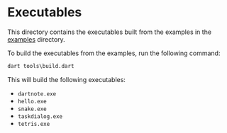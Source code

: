 # Executables

This directory contains the executables built from the examples in the
[examples](../) directory.

To build the executables from the examples, run the following command:

```cmd
dart tools\build.dart
```

This will build the following executables:

- `dartnote.exe`
- `hello.exe`
- `snake.exe`
- `taskdialog.exe`
- `tetris.exe`
